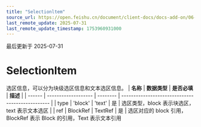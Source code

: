 ```yaml
---
title: "Selectionltem"
source_url: https://open.feishu.cn/document/client-docs/docs-add-on/06-data-structure/Selectionltem
last_remote_update: 2025-07-31
last_remote_update_timestamp: 1753960931000
---
```

最后更新于 2025-07-31

# Selectionltem
选区信息，可以分为块级选区信息和文本选区信息。
| **名称** | **数据类型**            | **是否必填** | **描述**                                           |
| ------ | ------------------- | -------- | ------------------------------------------------ |
| type   | 'block' \| 'text'   | 是        | 选区类型，block 表示块选区，text 表示文本选区                     |
| ref    | BlockRef \| TextRef | 是        | 选区对应的 block 引用，BlockRef 表示 Block 的引用，Text 表示文本引用
